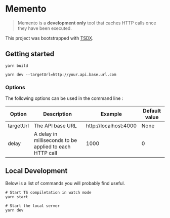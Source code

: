 # Memento

> Memento is a **development only** tool that caches HTTP calls once they have been executed.

This project was bootstrapped with [TSDX](https://github.com/jaredpalmer/tsdx).

## Getting started

```
yarn build

yarn dev --targetUrl=http://your.api.base.url.com
```

### Options

The following options can be used in the command line :

| Option    | Description                                             | Example               | Default value |
| --------- | ------------------------------------------------------- | --------------------- | ------------- |
| targetUrl | The API base URL                                        | http://localhost:4000 | None          |
| delay     | A delay in milliseconds to be applied to each HTTP call | 1000                  | 0             |

## Local Development

Below is a list of commands you will probably find useful.

```
# Start TS compiletation in watch mode
yarn start

# Start the local server
yarn dev
```
